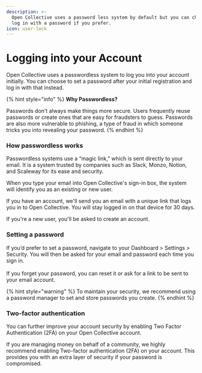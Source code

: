 ```yaml
---
description: >-
  Open Collective uses a password less system by default but you can choose to
  log in with a password if you prefer.
icon: user-lock
---
```


# Logging into your Account

Open Collective uses a passwordless system to log you into your account initially. You can choose to set a password after your initial registration and log in with that instead.

{% hint style="info" %}
**Why Passwordless?**

Passwords don’t always make things more secure. Users frequently reuse passwords or create ones that are easy for fraudsters to guess. Passwords are also more vulnerable to phishing, a type of fraud in which someone tricks you into revealing your password.
{% endhint %}

### How passwordless works&#x20;

Passwordless systems use a “magic link,” which is sent directly to your email. It is a system trusted by companies such as Slack, Monzo, Notion, and Scaleway for its ease and security.

When you type your email into Open Collective's sign-in box, the system will identify you as an existing or new user.

If you have an account, we'll send you an email with a unique link that logs you in to Open Collective. You will stay logged in on that device for 30 days.

If you're a new user, you'll be asked to create an account.

### Setting a password

If you’d prefer to set a password, navigate to your Dashboard > Settings > Security. You will then be asked for your email and password each time you sign in.\
\
If you forget your password, you can reset it or ask for a link to be sent to your email account.

{% hint style="warning" %}
To maintain your security, we recommend using a password manager to set and store passwords you create.
{% endhint %}

### **Two-factor authentication**

You can further improve your account security by enabling Two Factor Authentication (2FA) on your Open Collective account.

If you are managing money on behalf of a community, we highly recommend enabling Two-factor authentication (2FA) on your account. This provides you with an extra layer of security if your password is compromised.
